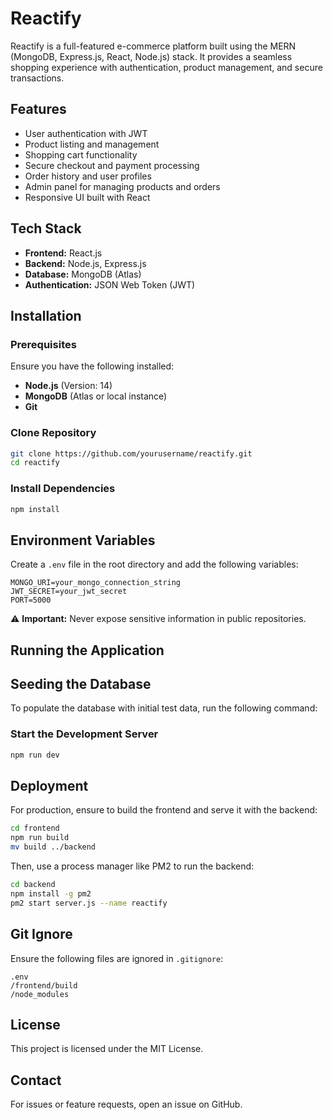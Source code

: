 # Reactify

Reactify is a full-featured e-commerce platform built using the MERN (MongoDB, Express.js, React, Node.js) stack. It provides a seamless shopping experience with authentication, product management, and secure transactions.

## Features
- User authentication with JWT
- Product listing and management
- Shopping cart functionality
- Secure checkout and payment processing
- Order history and user profiles
- Admin panel for managing products and orders
- Responsive UI built with React

## Tech Stack
- **Frontend:** React.js
- **Backend:** Node.js, Express.js
- **Database:** MongoDB (Atlas)
- **Authentication:** JSON Web Token (JWT)

## Installation

### Prerequisites
Ensure you have the following installed:
- **Node.js** (Version: 14)
- **MongoDB** (Atlas or local instance)
- **Git**

### Clone Repository
```bash
git clone https://github.com/yourusername/reactify.git
cd reactify
```

### Install Dependencies
```bash
npm install
```

## Environment Variables
Create a `.env` file in the root directory and add the following variables:
```plaintext
MONGO_URI=your_mongo_connection_string
JWT_SECRET=your_jwt_secret
PORT=5000
```

⚠️ **Important:** Never expose sensitive information in public repositories.

## Running the Application

## Seeding the Database
To populate the database with initial test data, run the following command:

### Start the Development Server
```bash
npm run dev
```

## Deployment
For production, ensure to build the frontend and serve it with the backend:
```bash
cd frontend
npm run build
mv build ../backend
```
Then, use a process manager like PM2 to run the backend:
```bash
cd backend
npm install -g pm2
pm2 start server.js --name reactify
```

## Git Ignore
Ensure the following files are ignored in `.gitignore`:
```plaintext
.env
/frontend/build
/node_modules
```

## License
This project is licensed under the MIT License.

## Contact
For issues or feature requests, open an issue on GitHub.


